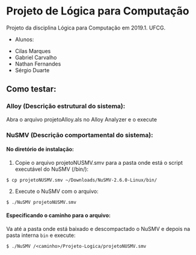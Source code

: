 # Projeto de Lógica para Computação
Projeto da disciplina Lógica para Computação em 2019.1. UFCG.
- Alunos:
* Cilas Marques
* Gabriel Carvalho
* Nathan Fernandes
* Sérgio Duarte

## Como testar:
### Alloy (Descrição estrutural do sistema):

Abra o arquivo projetoAlloy.als no Alloy Analyzer e o execute

### NuSMV (Descrição comportamental do sistema):

#### No diretório de instalação:
1. Copie o arquivo projetoNUSMV.smv para a pasta onde está o script executável do NuSMV (/bin/):
``` 
$ cp projetoNUSMV.smv ~/Downloads/NuSMV-2.6.0-Linux/bin/
```
2. Execute o NuSMV com o arquivo:
```
$ ./NuSMV projetoNUSMV.smv
```
#### Especificando o caminho para o arquivo:

Va até a pasta onde está baixado e descompactado o NuSMV e depois na pasta interna ```bin``` e execute:
```
$ ./NuSMV /<caminho>/Projeto-Logica/projetoNUSMV.smv
```
